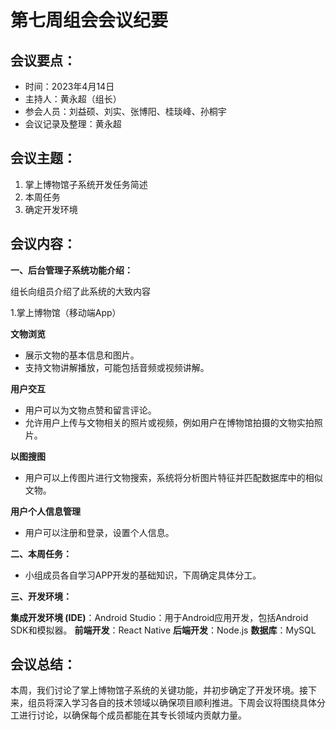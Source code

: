 
# 第七周组会会议纪要

## 会议要点：

- 时间：2023年4月14日
- 主持人：黄永超（组长）
- 参会人员：刘益硕、刘实、张博阳、桂琰峰、孙桐宇
- 会议记录及整理：黄永超

## 会议主题：

1. 掌上博物馆子系统开发任务简述
2. 本周任务
3. 确定开发环境

## 会议内容：

**一、后台管理子系统功能介绍：**

组长向组员介绍了此系统的大致内容

1.掌上博物馆（移动端App）

**文物浏览**

-   展示文物的基本信息和图片。
-   支持文物讲解播放，可能包括音频或视频讲解。

**用户交互**

-   用户可以为文物点赞和留言评论。
-   允许用户上传与文物相关的照片或视频，例如用户在博物馆拍摄的文物实拍照片。

**以图搜图**

-   用户可以上传图片进行文物搜索，系统将分析图片特征并匹配数据库中的相似文物。

**用户个人信息管理**

-   用户可以注册和登录，设置个人信息。


**二、本周任务：**
-   小组成员各自学习APP开发的基础知识，下周确定具体分工。

**三、开发环境：**

 **集成开发环境 (IDE)**：Android Studio：用于Android应用开发，包括Android SDK和模拟器。
	**前端开发**：React Native
	**后端开发**：Node.js
**数据库**：MySQL



## 会议总结：

本周，我们讨论了掌上博物馆子系统的关键功能，并初步确定了开发环境。接下来，组员将深入学习各自的技术领域以确保项目顺利推进。下周会议将围绕具体分工进行讨论，以确保每个成员都能在其专长领域内贡献力量。
